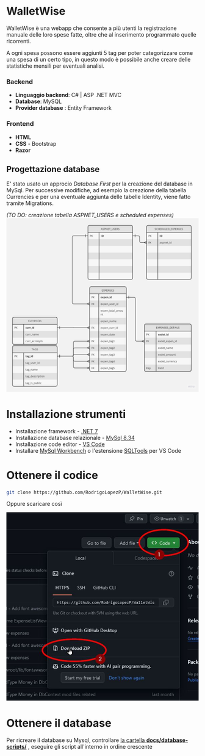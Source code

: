 # WalletWise
WalletWise è una webapp che consente a più utenti la registrazione manuale delle loro spese fatte, oltre che al inserimento programmato quelle
ricorrenti.

A ogni spesa possono essere aggiunti 5 tag per poter categorizzare come una spesa di un certo tipo, in questo modo è possibile anche creare delle statistiche mensili per eventuali analisi.

### Backend

- **Linguaggio backend**: C# | ASP .NET MVC
- **Database**: MySQL
- **Provider database** : Entity Framework

### Frontend

- **HTML**
- **CSS** - Bootstrap
- **Razor**

## Progettazione database
E' stato usato un approcio _Database First_ per la creazione del database in MySql. Per successive modifiche, ad esempio la creazione della tabella Currencies e per una eventuale aggiunta delle tabelle Identity, viene fatto tramite Migrations. 

*(TO DO: creazione tabella ASPNET_USERS e scheduled expenses)*
![Database schema](docs/xReadMe/WalletWise-DB.jpg)

# Installazione strumenti
 - Installazione framework - [.NET 7](https://dotnet.microsoft.com/en-us/download/dotnet/7.0)
 - Installazione database relazionale - [MySql 8.34](https://downloads.mysql.com/archives/community)
 - Installazione code editor - [VS Code](https://code.visualstudio.com/Download)
 - Installare [MySql Workbench](https://www.mysql.com/downloads/) o l'estensione [SQLTools](https://marketplace.visualstudio.com/items?itemName=mtxr.sqltools) per VS Code

# Ottenere il codice

```bash
git clone https://github.com/RodrigoLopezP/WalletWise.git
```
Oppure scaricare così

![Img download codice da github](docs/xReadMe/download-code.jpg)

# Ottenere il database

Per ricreare il database su Mysql, controllare [la cartella **docs/database-scripts/**](docs\database-scripts) , eseguire gli script all'interno in ordine crescente
